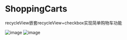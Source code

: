 # ShoppingCarts
recycleView嵌套recycleView+checkbox实现简单购物车功能



![image](https://github.com/MrXiong/ShoppingCarts/tree/master/app/images/s1.png)
![image](https://github.com/MrXiong/ShoppingCarts/tree/master/app/images/s2.png)
